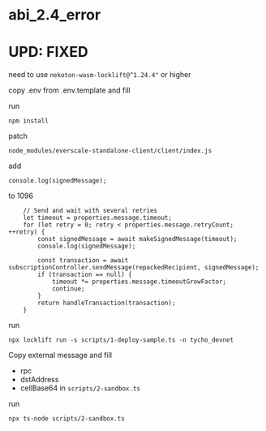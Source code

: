 # abi_2.4_error

# UPD: FIXED
need to use ```nekoton-wasm-locklift@^1.24.4"``` or higher 

copy .env from .env.template and fill

run 

```
npm install
```

patch 

```
node_modules/everscale-standalone-client/client/index.js
```

add
```
console.log(signedMessage);
```

to 1096
```
    // Send and wait with several retries
    let timeout = properties.message.timeout;
    for (let retry = 0; retry < properties.message.retryCount; ++retry) {
        const signedMessage = await makeSignedMessage(timeout);
        console.log(signedMessage);

        const transaction = await subscriptionController.sendMessage(repackedRecipient, signedMessage);
        if (transaction == null) {
            timeout *= properties.message.timeoutGrowFactor;
            continue;
        }
        return handleTransaction(transaction);
    }
```
run 

```
npx locklift run -s scripts/1-deploy-sample.ts -n tycho_devnet
```

Copy external message and fill 
- rpc
- dstAddress
- cellBase64
in  ``scripts/2-sandbox.ts``

run 

```
npx ts-node scripts/2-sandbox.ts
```